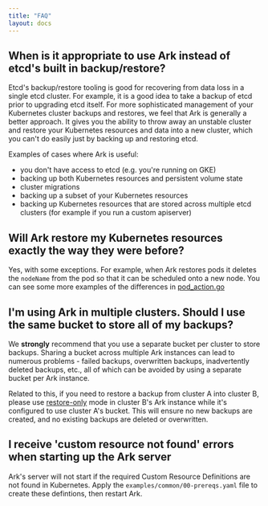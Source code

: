 ```yaml
---
title: "FAQ"
layout: docs
---
```


## When is it appropriate to use Ark instead of etcd's built in backup/restore?

Etcd's backup/restore tooling is good for recovering from data loss in a single etcd cluster. For
example, it is a good idea to take a backup of etcd prior to upgrading etcd itself. For more
sophisticated management of your Kubernetes cluster backups and restores, we feel that Ark is
generally a better approach. It gives you the ability to throw away an unstable cluster and restore
your Kubernetes resources and data into a new cluster, which you can't do easily just by backing up
and restoring etcd.

Examples of cases where Ark is useful:

* you don't have access to etcd (e.g. you're running on GKE)
* backing up both Kubernetes resources and persistent volume state
* cluster migrations
* backing up a subset of your Kubernetes resources
* backing up Kubernetes resources that are stored across multiple etcd clusters (for example if you
  run a custom apiserver)

## Will Ark restore my Kubernetes resources exactly the way they were before?

Yes, with some exceptions. For example, when Ark restores pods it deletes the `nodeName` from the
pod so that it can be scheduled onto a new node. You can see some more examples of the differences
in [pod_action.go](https://github.com/heptio/ark/blob/main/pkg/restore/pod_action.go)

## I'm using Ark in multiple clusters. Should I use the same bucket to store all of my backups?

We **strongly** recommend that you use a separate bucket per cluster to store backups. Sharing a bucket
across multiple Ark instances can lead to numerous problems - failed backups, overwritten backups,
inadvertently deleted backups, etc., all of which can be avoided by using a separate bucket per Ark
instance.

Related to this, if you need to restore a backup from cluster A into cluster B, please use [restore-only][1]
mode in cluster B's Ark instance while it's configured to use cluster A's bucket. This will ensure no 
new backups are created, and no existing backups are deleted or overwritten.

## I receive 'custom resource not found' errors when starting up the Ark server

Ark's server will not start if the required Custom Resource Definitions are not found in Kubernetes. Apply
the `examples/common/00-prereqs.yaml` file to create these defintions, then restart Ark.

[1]: config-definition.md#main-config-parameters
